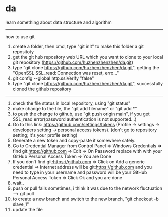 # da
learn something about data structure and algorithm

------------
how to use git
1. create a folder, then cmd, type "git init" to make this folder a git repositoty
2. get the git hub repository web URL which you want to clone to your local git repository (https://github.com/huzhenzhenzhen/da.git)
3. type "git clone https://github.com/huzhenzhenzhen/da.git", getting the "OpenSSL SSL_read: Connection was reset, erro..."
4. git config --global http.sslVerify "false"
5. type "git clone https://github.com/huzhenzhenzhen/da.git", successfully cloned the github repository

------------
1. check the file status in local repository, using "git status"
2. make change to the file, the "git add filename" or "git add *"
3. to push the change to github, use "git push origin main", if you get SSL_read error(password authentication is not supported...)
4. Go to this link: https://github.com/settings/tokens (Profile -> settings -> developers setting -> personal access tokens). (don't go to repository setting; it's your profile setting)
5. Generate a new token and copy-paste it somewhere safely.
6. Go to Credential Manager from Control Panel => Windows Credentials => find git:https://github.com  => Edit => On Password replace with with your GitHub Personal Access Token => You are Done
7. If you don’t find git:https://github.com => Click on Add a generic credential => Internet address will be git:https://github.com and you need to type in your username and password will be your GitHub Personal Access Token => Click Ok and you are done
8. wait..
9. push or pull fails sometimes, i think it was due to the network fluctuation --> git pull
10. to create a new branch and switch to the new branch, "git checkout -b slave_1"
11. update the file
